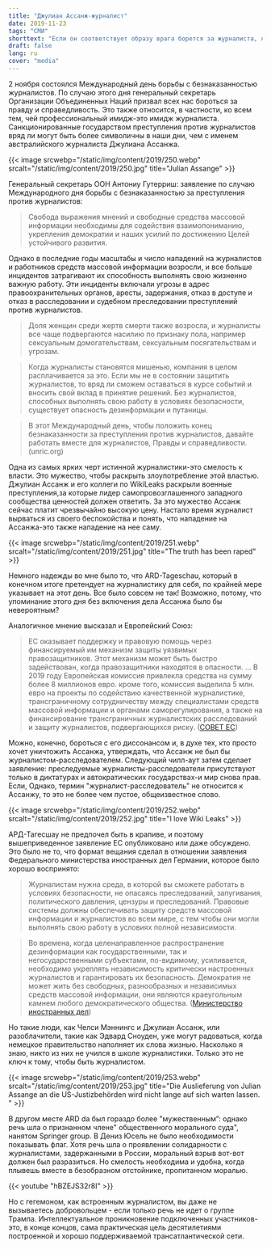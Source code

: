 ```yaml
---
title: "Джулиан Ассанж-журналист"
date: 2019-11-23
tags: "СМИ"
shorttext: "Если он соответствует образу врага борется за журналиста, журналист атакует образ западного мира лучше он враг политики и средств массовой информации."
draft: false
lang: ru
cover: "media"
---
```


2 ноября состоялся Международный день борьбы с безнаказанностью журналистов. По случаю этого дня генеральный секретарь Организации Объединенных Наций призвал всех нас бороться за правду и справедливость. Это также относится, в частности, ко всем тем, чей профессиональный имидж-это имидж журналиста. Санкционированные государством преступления против журналистов вряд ли могут быть более символичны в наши дни, чем с именем австралийского журналиста Джулиана Ассанжа.

{{< image srcwebp="/static/img/content/2019/250.webp" srcalt="/static/img/content/2019/250.jpg" title="Julian Assange" >}}

Генеральный секретарь ООН Антониу Гутерриш: заявление по случаю Международного дня борьбы с безнаказанностью за преступления против журналистов:

> Свобода выражения мнений и свободные средства массовой информации необходимы для содействия взаимопониманию, укрепления демократии и наших усилий по достижению Целей устойчивого развития.

 Однако в последние годы масштабы и число нападений на журналистов и работников средств массовой информации возросли, и все больше инцидентов затрагивают их способность выполнять свою жизненно важную работу. Эти инциденты включали угрозы в адрес правоохранительных органов, аресты, задержания, отказ в доступе и отказ в расследовании и судебном преследовании преступлений против журналистов.

> Доля женщин среди жертв смерти также возросла, и журналисты все чаще подвергаются насилию по признаку пола, например сексуальным домогательствам, сексуальным посягательствам и угрозам.

> Когда журналисты становятся мишенью, компания в целом расплачивается за это. Если мы не в состоянии защитить журналистов, то вряд ли сможем оставаться в курсе событий и вносить свой вклад в принятие решений. Без журналистов, способных выполнять свою работу в условиях безопасности, существует опасность дезинформации и путаницы.

> В этот Международный день, чтобы положить конец безнаказанности за преступления против журналистов, давайте работать вместе для журналистов, Правды и справедливости. (unric.org)

Одна из самых ярких черт истинной журналистики-это смелость к власти. Это мужество, чтобы раскрыть злоупотребление этой властью. Джулиан Ассанж и его коллеги по WikiLeaks раскрыли военные преступления,за которые лидер самопровозглашенного западного сообщества ценностей должен ответить. За это мужество Ассанж сейчас платит чрезвычайно высокую цену. Настало время журналист вырваться из своего беспокойства и понять, что нападение на Ассанжа-это также нападение на нее саму.

{{< image srcwebp="/static/img/content/2019/251.webp" srcalt="/static/img/content/2019/251.jpg" title="The truth has been raped" >}}

Немного надежды во мне было то, что ARD-Tageschau, который в конечном итоге претендует на журналистику для себя, по крайней мере указывает на этот день. Все было совсем не так! Возможно, потому, что упоминание этого дня без включения дела Ассанжа было бы невероятным?

Аналогичное мнение высказал и Европейский Союз:

> ЕС оказывает поддержку и правовую помощь через финансируемый им механизм защиты уязвимых правозащитников. Этот механизм может быть быстро задействован, когда правозащитники находятся в опасности. ... В 2019 году Европейская комиссия привлекла средства на сумму более 8 миллионов евро.  кроме того, комиссия выделила 5 млн. евро на проекты по содействию качественной журналистике, трансграничному сотрудничеству между специалистами средств массовой информации и органами саморегулирования, а также на финансирование трансграничных журналистских расследований и защиту журналистов, подвергающихся риску. ([СОВЕТ ЕС](https://www.consilium.europa.eu/de/press/press-releases/2019/10/31/declaration-by-the-high-representative-on-behalf-of-the-eu-on-the-occasion-of-the-international-day-to-end-impunity-for-crimes-against-journalists-2nd-november-2019/ "Erklärung der Hohen Vertreterin im Namen der EU zum Internationalen Tag zur Beendigung der Straflosigkeit für Verbrechen gegen Journalisten – 2. November 20"))

Можно, конечно, бороться с его диссонансом и, в духе тех, кто просто хочет уничтожить Ассанжа, утверждать, что Ассанж не был бы журналистом-расследователем. Следующий чилл-аут затем сделает заявление: преследуемые журналисты-расследователи присутствуют только в диктатурах и автократических государствах-и мир снова прав. Если, Однако, термин "журналист-расследователь" не относится к Ассанжу, то это не более чем пустое, общеизвестное слово.

{{< image srcwebp="/static/img/content/2019/252.webp" srcalt="/static/img/content/2019/252.jpg" title="I love Wiki Leaks" >}}

АРД-Тагесшау не предпочел быть в крапиве, и поэтому вышеприведенное заявление ЕС опубликовано или даже обсуждено. Это было не то, что формат вещания сделал в отношении заявления Федерального министерства иностранных дел Германии, которое было хорошо воспринято:

> Журналистам нужна среда, в которой вы сможете работать в условиях безопасности, не опасаясь преследований, запугивания, политического давления, цензуры и преследований. Правовые системы должны обеспечивать защиту средств массовой информации и журналистов во всем мире, с тем чтобы они могли выполнять свою работу в условиях полной независимости.

> Во времена, когда целенаправленное распространение дезинформации как государственными, так и негосударственными субъектами, по-видимому, усиливается, необходимо укреплять независимость критически настроенных журналистов и гарантировать их безопасность. Демократия не может жить без свободных, разнообразных и независимых средств массовой информации, они являются краеугольным камнем любого демократического общества. ([Министерство иностранных дел](https://www.auswaertiges-amt.de/de/newsroom/tag-straflosigkeit-verbrechen-journalisten/2262502 "Menschenrechtsbeauftragte Kofler zum Internationalen Tag gegen Straflosigkeit für Verbrechen an Journalisten"))

Но такие люди, как Челси Мэннингс и Джулиан Ассанж, или разоблачители, такие как Эдвард Сноуден, уже могут радоваться, когда немецкое правительство наполняет их слова жизнью. Насколько я знаю, никто из них не учился в школе журналистики. Только это не ключ к тому, чтобы быть журналистом.

{{< image srcwebp="/static/img/content/2019/253.webp" srcalt="/static/img/content/2019/253.jpg" title="Die Auslieferung von Julian Assange an die US-Justizbehörden wird nicht lange auf sich warten lassen. " >}}

В другом месте ARD da был гораздо более "мужественным”: однако речь шла о признанном члене" общественного морального суда", нанятом Springer group. В Дениз Юсель не было необходимости показывать флаг. Хотя речь шла о проявлении солидарности с журналистами, задержанными в России, моральный взрыв вот-вот должен был разразиться. Но смелость необходима и удобна, когда плывешь вместе в безобразном отстойнике, пропитанном моралью.

{{< youtube "hBZEJS32r8I" >}}

Но с гегемоном, как встроенным журналистом, вы даже не вызываетесь добровольцем - если только речь не идет о группе Трампа. Интеллектуальное проникновение подключенных участников-это, в конце концов, сама практическая цель десятилетиями построенной и хорошо поддерживаемой трансатлантической сети.
